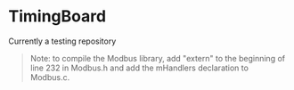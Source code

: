 # TimingBoard
Currently a testing repository

> Note: to compile the Modbus library, add "extern" to the beginning of line 232 in Modbus.h and add the mHandlers declaration to Modbus.c.
